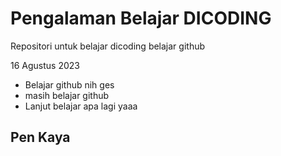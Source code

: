 # Pengalaman Belajar DICODING
Repositori untuk belajar dicoding belajar github

16 Agustus 2023
* Belajar github nih ges
* masih belajar github
* Lanjut belajar apa lagi yaaa

## Pen Kaya


